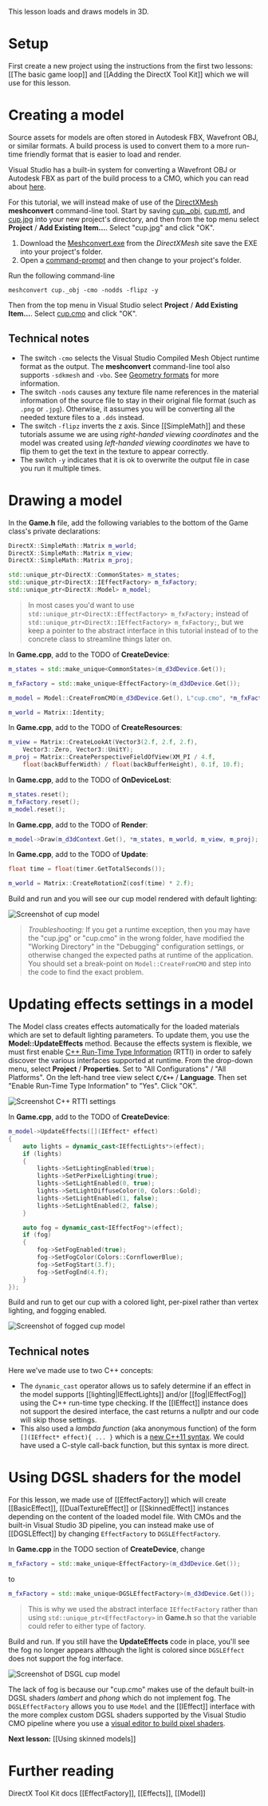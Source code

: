 This lesson loads and draws models in 3D.

# Setup
First create a new project using the instructions from the first two lessons: [[The basic game loop]] and
[[Adding the DirectX Tool Kit]] which we will use for this lesson.

# Creating a model
Source assets for models are often stored in Autodesk FBX, Wavefront OBJ, or similar formats. A build process is used to convert them to a more run-time friendly format that is easier to load and render.

Visual Studio has a built-in system for converting a Wavefront OBJ or Autodesk FBX as part of the build process to a CMO, which you can read about [here](https://docs.microsoft.com/en-us/visualstudio/designers/using-3-d-assets-in-your-game-or-app).

For this tutorial, we will instead make of use of the [DirectXMesh](http://go.microsoft.com/fwlink/?LinkID=324981) **meshconvert** command-line tool.  Start by saving [cup._obj](https://github.com/Microsoft/DirectXTK/wiki/cup._obj), [cup.mtl](https://github.com/Microsoft/DirectXTK/wiki/cup.mtl), and [cup.jpg](https://github.com/Microsoft/DirectXTK/wiki/images/cup.jpg) into your new project's directory, and then from the top menu select **Project** / **Add Existing Item...**. Select "cup.jpg" and click "OK".

1. Download the [Meshconvert.exe](https://github.com/Microsoft/DirectXMesh/releases/download/aug2018/meshconvert.exe) from the _DirectXMesh_ site save the EXE into your project's folder.
1. Open a [command-prompt](http://windows.microsoft.com/en-us/windows/command-prompt-faq) and then change to your project's folder.

Run the following command-line

    meshconvert cup._obj -cmo -nodds -flipz -y

Then from the top menu in Visual Studio select **Project** / **Add Existing Item...**. Select [cup.cmo](https://github.com/Microsoft/DirectXTK/wiki/cup.cmo) and click "OK".

## Technical notes
* The switch ``-cmo`` selects the Visual Studio Compiled Mesh Object runtime format as the output. The **meshconvert** command-line tool also supports ``-sdkmesh`` and ``-vbo``. See [Geometry formats](https://directxmesh.codeplex.com/wikipage?title=Geometry%20formats) for more information.
* The switch ``-nods`` causes any texture file name references in the material information of the source file to stay in their original file format (such as ``.png`` or ``.jpg``). Otherwise, it assumes you will be converting all the needed texture files to a ``.dds`` instead.
* The switch ``-flipz`` inverts the z axis. Since [[SimpleMath]] and these tutorials assume we are using _right-handed viewing coordinates_ and the model was created using _left-handed viewing coordinates_ we have to flip them to get the text in the texture to appear correctly.
* The switch `-y` indicates that it is ok to overwrite the output file in case you run it multiple times.

# Drawing a model

In the **Game.h** file, add the following variables to the bottom of the Game class's private declarations:

```cpp
DirectX::SimpleMath::Matrix m_world;
DirectX::SimpleMath::Matrix m_view;
DirectX::SimpleMath::Matrix m_proj;

std::unique_ptr<DirectX::CommonStates> m_states;
std::unique_ptr<DirectX::IEffectFactory> m_fxFactory;
std::unique_ptr<DirectX::Model> m_model;
```

> In most cases you'd want to use ``std::unique_ptr<DirectX::EffectFactory> m_fxFactory;`` instead of ``std::unique_ptr<DirectX::IEffectFactory> m_fxFactory;``, but we keep a pointer to the abstract interface in this tutorial instead of to the concrete class to streamline things later on.

In **Game.cpp**, add to the TODO of **CreateDevice**:

```cpp
m_states = std::make_unique<CommonStates>(m_d3dDevice.Get());

m_fxFactory = std::make_unique<EffectFactory>(m_d3dDevice.Get());

m_model = Model::CreateFromCMO(m_d3dDevice.Get(), L"cup.cmo", *m_fxFactory);

m_world = Matrix::Identity;
```

In **Game.cpp**, add to the TODO of **CreateResources**:

```cpp
m_view = Matrix::CreateLookAt(Vector3(2.f, 2.f, 2.f),
    Vector3::Zero, Vector3::UnitY);
m_proj = Matrix::CreatePerspectiveFieldOfView(XM_PI / 4.f,
    float(backBufferWidth) / float(backBufferHeight), 0.1f, 10.f);
```

In **Game.cpp**, add to the TODO of **OnDeviceLost**:

```cpp
m_states.reset();
m_fxFactory.reset();
m_model.reset();
```

In **Game.cpp**, add to the TODO of **Render**:

```cpp
m_model->Draw(m_d3dContext.Get(), *m_states, m_world, m_view, m_proj);
```

In **Game.cpp**, add to the TODO of **Update**:

```cpp
float time = float(timer.GetTotalSeconds());

m_world = Matrix::CreateRotationZ(cosf(time) * 2.f);
```

Build and run and you will see our cup model rendered with default lighting:

![Screenshot of cup model](https://github.com/Microsoft/DirectXTK/wiki/images/screenshotCup.PNG)

> _Troubleshooting:_ If you get a runtime exception, then you may have the "cup.jpg" or "cup.cmo" in the wrong folder, have modified the "Working Directory" in the "Debugging" configuration settings, or otherwise changed the expected paths at runtime of the application. You should set a break-point on ``Model::CreateFromCMO`` and step into the code to find the exact problem.

# Updating effects settings in a model

The Model class creates effects automatically for the loaded materials which are set to default lighting parameters. To update them, you use the **Model::UpdateEffects** method. Because the effects system is flexible, we must first enable [C++ Run-Time Type Information](https://docs.microsoft.com/en-us/cpp/cpp/run-time-type-information) (RTTI) in order to safely discover the various interfaces supported at runtime. From the drop-down menu, select **Project** / **Properties**. Set to "All Configurations" / "All Platforms". On the left-hand tree view select **``C/C++``** / **Language**. Then set "Enable Run-Time Type Information" to "Yes". Click "OK".

![Screenshot C++ RTTI settings](https://github.com/Microsoft/DirectXTK/wiki/images/settingsRTTI.PNG)

In **Game.cpp**, add to the TODO of **CreateDevice**:

```cpp
m_model->UpdateEffects([](IEffect* effect)
{
    auto lights = dynamic_cast<IEffectLights*>(effect);
    if (lights)
    {
        lights->SetLightingEnabled(true);
        lights->SetPerPixelLighting(true);
        lights->SetLightEnabled(0, true);
        lights->SetLightDiffuseColor(0, Colors::Gold);
        lights->SetLightEnabled(1, false);
        lights->SetLightEnabled(2, false);
    }

    auto fog = dynamic_cast<IEffectFog*>(effect);
    if (fog)
    {
        fog->SetFogEnabled(true);
        fog->SetFogColor(Colors::CornflowerBlue);
        fog->SetFogStart(3.f);
        fog->SetFogEnd(4.f);
    }
});
```

Build and run to get our cup with a colored light, per-pixel rather than vertex lighting, and fogging enabled.

![Screenshot of fogged cup model](https://github.com/Microsoft/DirectXTK/wiki/images/screenshotCupFog.PNG)

## Technical notes
Here we've made use to two C++ concepts:
* The ``dynamic_cast`` operator allows us to safely determine if an effect in the model supports [[lighting|IEffectLights]] and/or [[fog|IEffectFog]] using the C++ run-time type checking. If the [[IEffect]] instance does not support the desired interface, the cast returns a nullptr and our code will skip those settings.
* This also used a _lambda function_ (aka anonymous function) of the form ``[](IEffect* effect){ ... }`` which is a [new C++11 syntax](http://en.cppreference.com/w/cpp/language/lambda). We could have used a C-style call-back function, but this syntax is more direct.

# Using DGSL shaders for the model

For this lesson, we made use of [[EffectFactory]] which will create [[BasicEffect]], [[DualTextureEffect]] or [[SkinnedEffect]] instances depending on the content of the loaded model file. With CMOs and the built-in Visual Studio 3D pipeline, you can instead make use of [[DGSLEffect]] by changing ``EffectFactory`` to ``DGSLEffectFactory``.

In **Game.cpp** in the TODO section of **CreateDevice**, change

```cpp
m_fxFactory = std::make_unique<EffectFactory>(m_d3dDevice.Get());
```

to

```cpp
m_fxFactory = std::make_unique<DGSLEffectFactory>(m_d3dDevice.Get());
```

> This is why we used the abstract interface ``IEffectFactory`` rather than using ``std::unique_ptr<EffectFactory>`` in **Game.h** so that the variable could refer to either type of factory.

Build and run. If you still have the **UpdateEffects** code in place, you'll see the fog no longer appears although the light is colored since ``DGSLEffect`` does not support the fog interface.

![Screenshot of DSGL cup model](https://github.com/Microsoft/DirectXTK/wiki/images/screenshotCupNoFog.PNG)

The lack of fog is because our "cup.cmo" makes use of the default built-in DGSL shaders _lambert_ and _phong_ which do not implement fog. The ``DGSLEffectFactory`` allows you to use ``Model`` and the [[IEffect]] interface with the more complex custom DGSL shaders supported by the Visual Studio CMO pipeline where you use a [visual editor to build pixel shaders](https://docs.microsoft.com/en-us/visualstudio/designers/working-with-shaders).

**Next lesson:** [[Using skinned models]]

# Further reading

DirectX Tool Kit docs [[EffectFactory]], [[Effects]], [[Model]]
